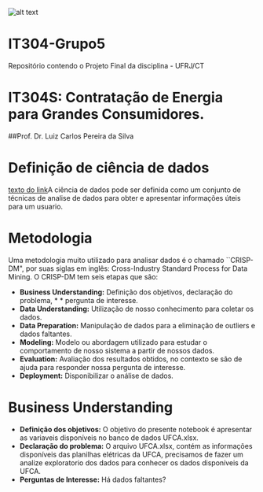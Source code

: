 ![alt text](https://github.com/LuisHTB/IT304-Grupo5/imagens/blob/main/Prediction-_DemandaRegFP.png?raw=true)

# IT304-Grupo5
Repositório contendo o Projeto Final da disciplina - UFRJ/CT

# IT304S: Contratação de Energia para Grandes Consumidores.
##Prof. Dr. Luiz Carlos Pereira da Silva

# Definição de ciência de dados 

[texto do link](https://)A ciência de dados pode ser definida como um conjunto de técnicas de analise de dados para obter e apresentar informações úteis para um usuario. 

# Metodologia

Uma metodologia muito utilizado para analisar dados é o chamado ``CRISP-DM", por suas siglas em inglês: Cross-Industry Standard Process for Data Mining. O CRISP-DM tem seis etapas que são:

* **Business Understanding:** Definição dos objetivos, declaração do problema, * * pergunta de interesse.
* **Data Understanding:** Utilização de nosso conhecimento para coletar os dados.
* **Data Preparation:** Manipulação de dados para a eliminação de outliers e dados faltantes.
* **Modeling:** Modelo ou abordagem utilizado para estudar o comportamento de nosso sistema a partir de nossos dados.
* **Evaluation:** Avaliação dos resultados obtidos, no contexto se são de ajuda para responder nossa pergunta de interesse.
* **Deployment:** Disponibilizar o análise de dados.

# Business Understanding

* **Definição dos objetivos:** O objetivo do presente notebook é apresentar as variaveis disponíveis no banco de dados UFCA.xlsx.
* **Declaração do problema:** O arquivo UFCA.xlsx, contém as informações disponíveis das planilhas elétricas da UFCA, precisamos de fazer um analize exploratorio dos dados para conhecer os dados disponíveis da UFCA.
* **Perguntas de Interesse:**
Há dados faltantes?

